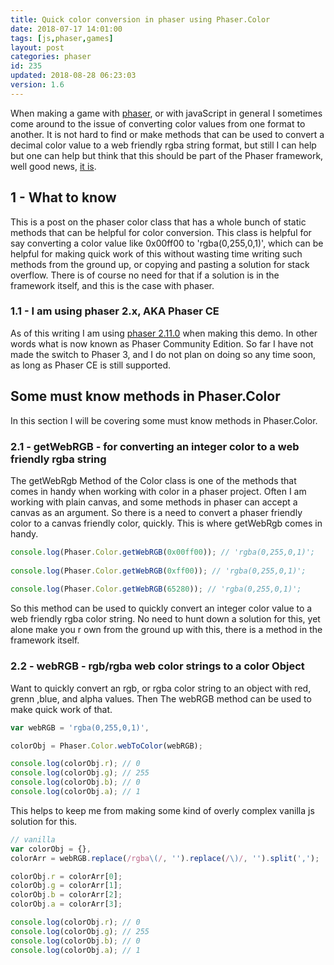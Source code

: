 ```yaml
---
title: Quick color conversion in phaser using Phaser.Color
date: 2018-07-17 14:01:00
tags: [js,phaser,games]
layout: post
categories: phaser
id: 235
updated: 2018-08-28 06:23:03
version: 1.6
---
```


When making a game with [phaser](http://phaser.io), or with javaScript in general I sometimes come around to the issue of converting color values from one format to another. It is not hard to find or make methods that can be used to convert a decimal color value to a web friendly rgba string format, but still I can help but one can help but think that this should be part of the Phaser framework, well good news, [it is](https://photonstorm.github.io/phaser-ce/Phaser.Color.html).

<!-- more -->

## 1 - What to know

This is a post on the phaser color class that has a whole bunch of static methods that can be helpful for color conversion. This class is helpful for say converting a color value like 0x00ff00 to 'rgba(0,255,0,1)', which can be helpful for making quick work of this without wasting time writing such methods from the ground up, or copying and pasting a solution for stack overflow. There is of course no need for that if a solution is in the framework itself, and this is the case with phaser.

### 1.1 - I am using phaser 2.x, AKA Phaser CE

As of this writing I am using [phaser 2.11.0](https://github.com/photonstorm/phaser-ce/tree/v2.11.0) when making this demo. In other words what is now known as Phaser Community Edition. So far I have not made the switch to Phaser 3, and I do not plan on doing so any time soon, as long as Phaser CE is still supported.

## Some must know methods in Phaser.Color

In this section I will be covering some must know methods in Phaser.Color.

### 2.1 - getWebRGB - for converting an integer color to a web friendly rgba string

The getWebRgb Method of the Color class is one of the methods that comes in handy when working with color in a phaser project. Often I am working with plain canvas, and some methods in phaser can accept a canvas as an argument. So there is a need to convert a phaser friendly color to a canvas friendly color, quickly. This is where getWebRgb comes in handy.

```js
console.log(Phaser.Color.getWebRGB(0x00ff00)); // 'rgba(0,255,0,1)';
 
console.log(Phaser.Color.getWebRGB(0xff00)); // 'rgba(0,255,0,1)';
 
console.log(Phaser.Color.getWebRGB(65280)); // 'rgba(0,255,0,1)';
```

So this method can be used to quickly convert an integer color value to a web friendly rgba color string. No need to hunt down a solution for this, yet alone make you r own from the ground up with this, there is a method in the framework itself.

### 2.2 - webRGB - rgb\/rgba web color strings to a color Object

Want to quickly convert an rgb, or rgba color string to an object with red, grenn ,blue, and alpha values. Then The webRGB method can be used to make quick work of that.

```js
var webRGB = 'rgba(0,255,0,1)',

colorObj = Phaser.Color.webToColor(webRGB);

console.log(colorObj.r); // 0
console.log(colorObj.g); // 255
console.log(colorObj.b); // 0
console.log(colorObj.a); // 1
```

This helps to keep me from making some kind of overly complex vanilla js solution for this.

```js
// vanilla
var colorObj = {},
colorArr = webRGB.replace(/rgba\(/, '').replace(/\)/, '').split(',');

colorObj.r = colorArr[0];
colorObj.g = colorArr[1];
colorObj.b = colorArr[2];
colorObj.a = colorArr[3];

console.log(colorObj.r); // 0
console.log(colorObj.g); // 255
console.log(colorObj.b); // 0
console.log(colorObj.a); // 1
```
